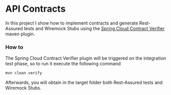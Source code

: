 # API Contracts

In this project I show how to implement contracts and generate Rest-Assured tests and Wiremock Stubs using the
[Spring Cloud Contract Verifier](https://cloud.spring.io/spring-cloud-contract/2.0.x/multi/multi__spring_cloud_contract_verifier_introduction.html) maven plugin.

### How to

The Spring Cloud Contract Verifier plugin will be triggered on the integration test phase, so to run it execute the following command
```
mvn clean verify
```

Afterwards, you will obtain in the target folder both Rest-Assured tests and Wiremock Stubs.